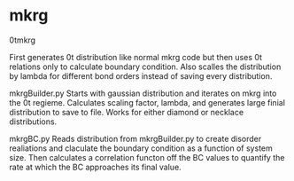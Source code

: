 # mkrg

0tmkrg

First generates 0t distribution like normal mkrg code but then uses 0t relations only to calculate boundary condition. Also scalles the distribution by lambda for different bond orders instead of saving every distribution. 

mkrgBuilder.py
Starts with gaussian distribution and iterates on mkrg into the 0t regieme. Calculates scaling factor, lambda, and generates large finial distribution to save to file. Works for either diamond or necklace distributions.

mkrgBC.py
Reads distribution from mkrgBuilder.py to create disorder realiations and claculate the boundary condition as a function of system size. Then calculates a correlation functon off the BC values to quantify the rate at which the BC approaches its final value.

